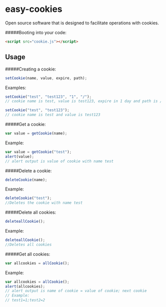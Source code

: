 # easy-cookies
Open source software that is designed to facilitate operations with cookies.

#####Booting into your code:
```html
<script src="cookie.js"></script>
```
## Usage

#####Creating a cookie:
```javascript
setCookie(name, value, expire, path);
```
Examples:
```javascript
setCookie("test", "test123", "1", "/");
// cookie name is test, value is test123, expire in 1 day and path is /

setCookie("test", "test123");
// cookie name is test and value is test123
```
#####Get a cookie:
```javascript
var value = getCookie(name);
```
Example:
```javascript
var value = getCookie("test");
alert(value);
// alert output is value of cookie with name test
```
#####Delete a cookie:
```javascript
deleteCookie(name);
```
Example:
```javascript
deleteCookie("test");
//Deletes the cookie with name test
```
#####Delete all cookies:
```javascript
deleteallCookie();
```
Example:
```javascript
deleteallCookie();
//Deletes all cookies
```
#####Get all cookies:
```javascript
var allcookies = allCookie();
```
Example:
```javascript
var allcookies = allCookie();
alert(allcookies);
// alert output is name of cookie = value of cookie; next cookie
// Example:
// test1=1;test2=2
```
